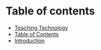# Table of contents

* [Teaching Technology](README.md)
* [Table of Contents](table-of-contents.md)
* [Introduction](Index.md)
